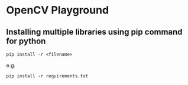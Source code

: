 # OpenCV Playground
## Installing multiple libraries using pip command for python

`pip install -r <filename>`

e.g.

`pip install -r requirements.txt`

